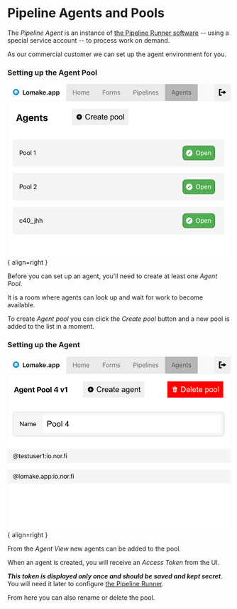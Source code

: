 # Pipeline Agents and Pools

The *Pipeline Agent* is an instance of [the Pipeline Runner software](../runner/index.md) -- using a special 
service account -- to process work on demand.

As our commercial customer we can set up the agent environment for you.

### Setting up the Agent Pool

![Agent List View](../../img/lomake.app/agent-list-view.png){ align=right }

Before you can set up an agent, you'll need to create at least one *Agent Pool*.

It is a room where agents can look up and wait for work to become available.

To create *Agent pool* you can click the *Create pool* button and a new pool is added to the list 
in a moment.

### Setting up the Agent

![Agent View](../../img/lomake.app/agent-view.png){ align=right }

From the *Agent View* new agents can be added to the pool.

When an agent is created, you will receive an *Access Token* from the UI. 

***This token is displayed only once and should be saved and kept secret***. You will need it later 
to configure [the Pipeline Runner](../runner/index.md).

From here you can also rename or delete the pool.

